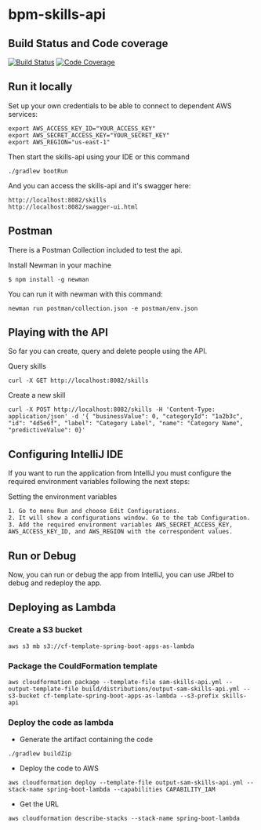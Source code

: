 # bpm-skills-api

## Build Status and Code coverage

[![Build Status](https://travis-ci.org/ioet/bpm-skills-api.svg?branch=master)](https://travis-ci.org/ioet/bpm-skills-api)
[![Code Coverage](https://codecov.io/gh/ioet/bpm-skills-api/branch/master/graph/badge.svg)](https://codecov.io/gh/ioet/bpm-skills-api)

## Run it locally

Set up your own credentials to be able to connect to dependent AWS services:

```
export AWS_ACCESS_KEY_ID="YOUR_ACCESS_KEY"
export AWS_SECRET_ACCESS_KEY="YOUR_SECRET_KEY"
export AWS_REGION="us-east-1"
```


Then start the skills-api using your IDE or this command
```
./gradlew bootRun
```


And you can access the skills-api and it's swagger here: 
```
http://localhost:8082/skills
http://localhost:8082/swagger-ui.html
```

## Postman
There is a Postman Collection included to test the api.

Install Newman in your machine

```
$ npm install -g newman
```
  
You can run it with newman with this command:
```
newman run postman/collection.json -e postman/env.json
```

## Playing with the API
So far you can create, query and delete people using the API. 

Query skills

```
curl -X GET http://localhost:8082/skills
```


Create a new skill

```
curl -X POST http://localhost:8082/skills -H 'Content-Type: application/json' -d '{ "businessValue": 0, "categoryId": "1a2b3c", "id": "4d5e6f", "label": "Category Label", "name": "Category Name", "predictiveValue": 0}'
```

## Configuring IntelliJ IDE
If you want to run the application from IntelliJ you must configure the required environment variables following the next steps:

Setting the environment variables

```
1. Go to menu Run and choose Edit Configurations.
2. It will show a configurations window. Go to the tab Configuration.
3. Add the required environment variables AWS_SECRET_ACCESS_KEY, AWS_ACCESS_KEY_ID, and AWS_REGION with the correspondent values.
```

## Run or Debug

Now, you can run or debug the app from IntelliJ, you can use JRbel to debug and redeploy the app.


## Deploying as Lambda

### Create a S3 bucket
```
aws s3 mb s3://cf-template-spring-boot-apps-as-lambda
```

### Package the CouldFormation template
```
aws cloudformation package --template-file sam-skills-api.yml --output-template-file build/distributions/output-sam-skills-api.yml --s3-bucket cf-template-spring-boot-apps-as-lambda --s3-prefix skills-api
```

### Deploy the code as lambda

- Generate the artifact containing the code
```
./gradlew buildZip
```

- Deploy the code to AWS
```
aws cloudformation deploy --template-file output-sam-skills-api.yml --stack-name spring-boot-lambda --capabilities CAPABILITY_IAM
```

- Get the URL
```
aws cloudformation describe-stacks --stack-name spring-boot-lambda
```
